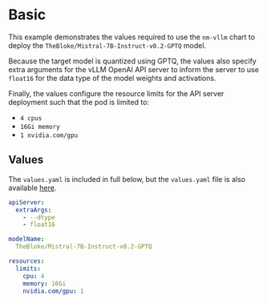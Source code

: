 # Basic

This example demonstrates the values required to use the `nm-vllm` chart to
deploy the `TheBloke/Mistral-7B-Instruct-v0.2-GPTQ` model.

Because the target model is quantized using GPTQ, the values also specify extra
arguments for the vLLM OpenAI API server to inform the server to use `float16`
for the data type of the model weights and activations.

Finally, the values configure the resource limits for the API server deployment
such that the pod is limited to:

- `4 cpus`
- `16Gi memory`
- `1 nvidia.com/gpu`

## Values

The `values.yaml` is included in full below, but the `values.yaml` file is also
available [here](./values.yaml).

```yaml
apiServer:
  extraArgs:
    - --dtype
    - float16

modelName:
  TheBloke/Mistral-7B-Instruct-v0.2-GPTQ

resources:
  limits:
    cpu: 4
    memory: 16Gi
    nvidia.com/gpu: 1
```
